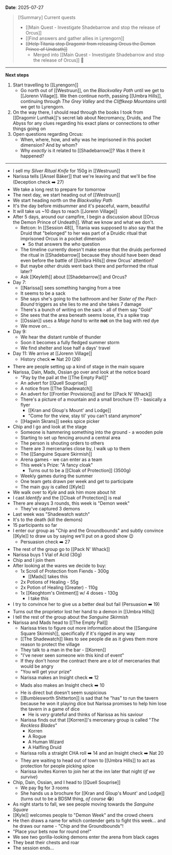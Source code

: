 **Date**: 2025-07-27

> [!Summary] Current quests
> - [[Main Quest - Investigate Shadebarrow and stop the release of Orcus]]
> - [[Find answers and gather allies in Lyrengorn]]
> - ~~[[Help Titania stop Dragomir from releasing Orcus the Demon Prince of Undeath]]~~
> 	- Merged into [[Main Quest - Investigate Shadebarrow and stop the release of Orcus]] 🔀

---
**Next steps**
1. Start travelling to [[Lyrengorn]]
	- Go north out of [[Westruun]], on the *Blackvalley Path* until we get to [[Jorenn Village]]. We then continue north, passing [[Umbra Hills]], continuing through *The Grey Valley* and the *Cliffkeep Mountains* until we get to Lyrengorn.
2. On the way there, I should read through the books I took from [[Dragomir Lunthak]]'s secret lab about Necromancy, Druids, and The Abyss for any clues regarding his exact plans or connections to other things going on
3. Open questions regarding Orcus:
	- When, where, how, and why was he imprisoned in this pocket dimension? And by whom?
	- Why *exactly* is it related to [[Shadebarrow]]? Was it there it happened?
---
- I sell my *Silver Ritual Knife* for 150g in [[Westruun]]
- Narissa tells [[Ansel Bäker]] that we're leaving and that we'll be fine (Deception check ➡️ 27)
- We take a long rest to prepare for tomorrow
- The next day, we start heading out of [[Westruun]]
- We start heading north on the *Blackvalley Path*
- It's the day before midsummer and it's peaceful, warm, beautiful
- It will take us ~10 days to reach [[Jorenn Village]]
- After 5 days, around our campfire, I begin a discussion about [[Orcus the Demon Prince of Undeath]]. What we know and what we don't.
	- Retcon: In [[Session 48]], Titania was supposed to also say that the Druid that "belonged" to her was part of a Druidic ritual that imprisoned Orcus in a pocket dimension
		- So that answers the *who* question
	- The timeline currently doesn't make sense that the druids performed the ritual in [[Shadebarrow]] because they should have been dead even before the battle of [[Umbra Hills]] drew Orcus' attention? 
	- But maybe *other* druids went back there and performed the ritual later?
	- Ask [[Keyleth]] about [[Shadebarrow]] and Orcus?
- Day 7:
	- [[Narissa]] sees something hanging from a tree
	- It seems to be a sack
	- She says she's going to the bathroom and her *Sister of the Pact-Bound* triggers as she lies to me and she takes 7 damage
	- There's a bunch of writing on the sack - all of them say "Gold"
	- She sees that the area beneath seems loose, it's a spike trap
	- [[Ossian]] uses a *Mage hand* to write **not** on the bag with red dye
	- We move on...
- Day 9:
	- We hear the distant rumble of thunder
	- Soon it becomes a fully fledged summer storm
	- We find shelter and lose half a days' travel
- Day 11: We arrive at [[Jorenn Village]]
	- History check ➡️ Nat 20 (26)
- There are people setting up a kind of stage in the main square
- Narissa, Dain, Mads, Ossian go over and look at the notice board
	- "Pay by the pail at the [[The Empty Pail]]"
	- An advert for [[Quell Souprise]]
	- A notice from [[The Shadewatch]]
	- An advert for [[Frontier Provisions]] and for [[Pack N' Whack]]
	- There's a picture of a mountain and a small brochure (?) - basically a flyer
		- [[Kran and Gloup's Mount' and Lodge]]
		- "Come for the view, stay til' you can't stand anymore"
	- [[Hagwin Skrans]] seeks spice picker
- Chip and I go and look at the stage
	- Someone is hammering something into the ground - a wooden pole
	- Starting to set up fencing around a central area
	- The person is shouting orders to others
	- There are 3 mercenaries close by, I walk up to them
	- The [[Sanguine Square Skirmish]]
	- Arena games - we can enter as a team
	- This week's Prize: "A fancy cloak"
		- Turns out to be a [[Cloak of Protection]] (3500g)
	- Weekly games during the summer
	- One team gets drawn per week and get to participate
	- The main guy is called [[Kyle]]
- We walk over to *Kyle* and ask him more about hit
- I cast *Identify* and the [[Cloak of Protection]] is real
- There are always 3 rounds, this week is "Demon week"
	- They've captured 3 demons
- Last week was "Shadewatch watch"
- It's to the death (kill the demons)
- 15 participants so far
- I enter our group as "Chip and the Groundbounds" and subtly convince [[Kyle]] to draw us by saying we'll put on a good show 😉
	- Persuasion check ➡️ 27
- The rest of the group go to [[Pack N' Whack]]
- Narissa buys 1 Vial of Acid (30g)
- Chip and I join them
- After looking at the wares we decide to buy:
	- 1x Scroll of Protection from Fiends - 300g
		- [[Mads]] takes this
	- 2x Potions of Healing - 55g
	- 2x Potion of Healing (Greater) - 110g
	- 1x [[Keoghtom's Ointment]] w/ 4 doses - 130g
		- I take this
- I try to convince her to give us a better deal but fail (Persuasion ➡️ 19)
- Turns out the proprietor lost her hand to a demon in [[Umbra Hills]]
- I tell the rest of the group about the *Sanguine Skirmish*
- Narissa and Mads head to [[The Empty Pail]]
	- Narissa tries to figure out more information about the [[Sanguine Square Skirmish]], specifically if it's rigged in any way
	- [[The Shadewatch]] likes to see people die as it gives them more reason to protect the village
	- They talk to a man in the bar - [[Korren]]
	- "I've never seen someone win this kind of event"
	- If they don't honor the contract there are *a lot* of mercenaries that would be angry
	- "You will get your prize"
	- Narissa makes an Insight check ➡️ 12
	- Mads also makes an Insight check ➡️ 10
	- He is direct but doesn't seem suspicious
	- [[Bumblesworth Shitterton]] is sad that he "has" to run the tavern because he won it playing dice but Narissa promises to help him lose the tavern in a game of dice
		- He is *very* grateful and thinks of Narissa as his saviour
	- Narissa finds out that [[Korren]]'s mercenary group is called "*The Reckless Blades*"
		- Korren
		- A Rogue
		- A Human Wizard
		- A Halfling Druid
	- Narissa rolls a straight CHA roll ➡️ 14 and an Insight check ➡️ Nat 20
	- They are waiting to head out of town to [[Umbra Hills]] to act as protection for people picking spice
	- Narissa invites Korren to join her at the inn later that night (*if we survive*)
- Chip, Dain, Ossian, and I head to [[Quell Souprise]]
	- We pay 9g for 3 rooms
	- She hands us a brochure for [[Kran and Gloup's Mount' and Lodge]] (turns out to be a BDSM thing, *of course* 😂)
- As night starts to fall, we see people moving towards the *Sanguine Square*
- [[Kyle]] welcomes people to "Demon Week" and the crowd cheers
- He then draws a name for which contender gets to fight this week... and he draws our name - "Chip and the Groundbounds"!
- "Place your bets now for round one!"
- We see two gorilla-looking demons enter the arena from black cages
- They beat their chests and roar
- The session ends...